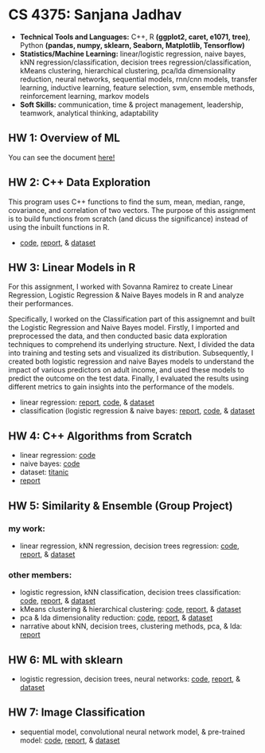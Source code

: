 # CS 4375: Sanjana Jadhav

- **Technical Tools and Languages:** C++, R **(ggplot2, caret, e1071, tree)**, Python **(pandas, numpy, sklearn, Seaborn, Matplotlib, Tensorflow)**
- **Statistics/Machine Learning:** linear/logistic regression, naive bayes, kNN regression/classification, decision trees regression/classification, kMeans clustering, hierarchical clustering, pca/lda dimensionality reduction, neural networks, sequential models, rnn/cnn models, transfer learning, inductive learning, feature selection, svm, ensemble methods, reinforcement learning, markov models
- **Soft Skills:** communication, time & project management, leadership, teamwork, analytical thinking, adaptability

## HW 1: Overview of ML

You can see the document [here!](Overview_of_ML.pdf)

## HW 2: C++ Data Exploration
This program uses C++ functions to find the sum, mean, median, range, covariance, and correlation of two vectors. The purpose of this assignment is to build functions from scratch (and dicuss the significance) instead of using the inbuilt functions in R.
- [code](C++_Data_Exploration/main.cpp), [report](C++_Data_Exploration/C++_Data_Exploration_Report.pdf), & [dataset](C++_Data_Exploration/Boston.csv)


## HW 3: Linear Models in R
For this assignment, I worked with Sovanna Ramirez to create Linear Regression, Logistic Regression & Naive Bayes models in R and analyze their performances.

Specifically, I worked on the Classification part of this assignemnt and built the Logistic Regression and Naive Bayes model.  Firstly, I imported and preprocessed the data, and then conducted basic data exploration techniques to comprehend its underlying structure. Next, I divided the data into training and testing sets and visualized its distribution. Subsequently, I created both logistic regression and naive Bayes models to understand the impact of various predictors on adult income, and used these models to predict the outcome on the test data. Finally, I evaluated the results using different metrics to gain insights into the performance of the models.
- linear regression: [report](Linear_Models/Regression.pdf), [code](Linear_Models/Regression.Rmd), & [dataset](Linear_Models/diamonds.csv) <br>
- classification (logistic regression & naive bayes: [report](Linear_Models/Classification.pdf), [code](Linear_Models/Classification.Rmd), & [dataset](Linear_Models/adult.csv)

## HW 4: C++ Algorithms from Scratch

- linear regression: [code](C++_Algorithms_from_Scratch/Logistic_Regression/main.cpp)
- naive bayes: [code](C++_Algorithms_from_Scratch/Naive_Bayes/main.cpp)
- dataset: [titanic](C++_Algorithms_from_Scratch/titanic_project.csv)
- [report](C++_Algorithms_from_Scratch/ML_Algorithms_from_Scratch.pdf)

## HW 5: Similarity & Ensemble (Group Project)

### my work:

- linear regression, kNN regression, decision trees regression: [code](Similarity_&_Ensemble/Part_1_Regression/Regression.Rmd), [report](Similarity_&_Ensemble/Part_1_Regression/Regression.pdf), & [dataset](Similarity_&_Ensemble/Part_1_Regression/Fuel_Consumption_2000-2022.csv)

### other members:

- logistic regression, kNN classification, decision trees classification: [code](Similarity_&_Ensemble/Part_2_Classification/Classification.rmd), [report](Similarity_&_Ensemble/Part_2_Classification/Classification.pdf), & [dataset](Similarity_&_Ensemble/Part_2_Classification/dataset.csv)
- kMeans clustering & hierarchical clustering: [code](Similarity_&_Ensemble/Part_3_Clustering/Clustering.Rmd), [report](Similarity_&_Ensemble/Part_3_Clustering/Clustering.pdf), & [dataset](Similarity_&_Ensemble/Part_3_Clustering/dataset.csv)
- pca & lda dimensionality reduction: [code](Similarity_&_Ensemble/Part_4_Dimensionality_Reduction/Dimensionality_Reduction.Rmd), [report](Similarity_&_Ensemble/Part_4_Dimensionality_Reduction/Dimensonality_Reduction.pdf), & [dataset](Similarity_&_Ensemble/Part_4_Dimensionality_Reduction/Fuel_Consumption_2000-2022.csv)
- narrative about kNN, decision trees, clustering methods, pca, & lda: [report](Similarity_&_Ensemble/Part_5_Narrative/Narrative/Narrative.pdf)

## HW 6: ML with sklearn

- logistic regression, decision trees, neural networks: [code](ML_with_sklearn/ml_sklearn.ipynb), [report](ML_with_sklearn/ml_sklearn.pdf), & [dataset](ML_with_sklearn/Auto.csv)

## HW 7: Image Classification

- sequential model, convolutional neural network model, & pre-trained model: [code](Image_Classification/image_classification.ipynb), [report](Image_Classification/image_classification.pdf), & [dataset](Image_Classification/data)
